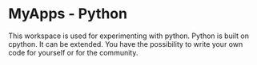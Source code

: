 # MyApps - Python

This workspace is used for experimenting with python.  Python is built on cpython. It can be extended. You have the possibility to write your own code for yourself or for the community.  

